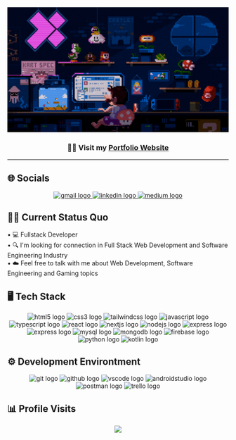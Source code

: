   <a href="https://alnickclores.github.io/alnickcloresdev/src/index.html" target="_blank">
    <img src="assets/banner.gif" />
  </a>

### <p align="center">👋🏼 Visit my <a href="https://alnickdev.me/" target="_blank">Portfolio Website</a></p>

---

<h2 align="left">🌐 Socials</h2>
<div align="center">
  <a href="aelnickclores@gmail.com" target="_blank">
    <img src="https://img.shields.io/static/v1?message=GMAIL&logo=gmail&label=&color=D14836&logoColor=white&labelColor=&style=for-the-badge" height="28" alt="gmail logo"  />
  </a>
  <a href="https://www.linkedin.com/in/alnickdev/" target="_blank">
    <img src="https://img.shields.io/static/v1?message=LINKEDIN&logo=linkedin&label=&color=0077B5&logoColor=white&labelColor=&style=for-the-badge" height="28" alt="linkedin logo"  />
  </a>
  <a href="https://medium.com/@alnick" target="_blank">
    <img src="https://img.shields.io/static/v1?message=MEDIUM&logo=medium&label=&color=000000&logoColor=white&labelColor=&style=for-the-badge" height="28" alt="medium logo"  />
  </a>
</div>

<h2 align="left">👨‍💻 Current Status Quo</h2>

<p align="left">• 💻 Fullstack Developer<br>• 🔍 I'm looking for connection in Full Stack Web Development and Software Engineering Industry<br>• ☁️ Feel free to talk with me about Web Development, Software Engineering and Gaming topics</p>

<h2 align="left">🖥️ Tech Stack</h2>

<div align="center">
  <img src="https://img.shields.io/badge/HTML5-E34F26?logo=html5&logoColor=white&style=for-the-badge" height="28" alt="html5 logo"  />
  <img src="https://img.shields.io/badge/CSS3-1572B6?logo=css3&logoColor=white&style=for-the-badge" height="28" alt="css3 logo"  />
  <img src="https://img.shields.io/badge/Tailwind CSS-06B6D4?logo=tailwindcss&logoColor=black&style=for-the-badge" height="28" alt="tailwindcss logo"  />
  <img src="https://img.shields.io/badge/JavaScript-F7DF1E?logo=javascript&logoColor=black&style=for-the-badge" height="28" alt="javascript logo"  />
  <img src="https://img.shields.io/badge/TypeScript-3178C6?logo=typescript&logoColor=white&style=for-the-badge" height="28" alt="typescript logo"  />
  <img src="https://img.shields.io/badge/React-61DAFB?logo=react&logoColor=black&style=for-the-badge" height="28" alt="react logo"  />
  <img src="https://img.shields.io/badge/next.js-000000?style=for-the-badge&logo=nextdotjs&logoColor=white" height="28" alt="nextjs logo"  />
  <img src="https://img.shields.io/badge/Node.js-339933?logo=nodedotjs&logoColor=white&style=for-the-badge" height="28" alt="nodejs logo"  />
  <img src="https://img.shields.io/badge/Express-000000?logo=express&logoColor=white&style=for-the-badge" height="28" alt="express logo"  />
  <img src="https://img.shields.io/badge/Redis-DC382D?style=for-the-badge&logo=redis&logoColor=white" height="28" alt="express logo"  />
  <img src="https://img.shields.io/badge/MySQL-4479A1?logo=mysql&logoColor=white&style=for-the-badge" height="28" alt="mysql logo"  />
  <img src="https://img.shields.io/badge/MongoDB-47A248?logo=mongodb&logoColor=white&style=for-the-badge" height="28" alt="mongodb logo"  />
  <img src="https://img.shields.io/badge/Firebase-FFCA28?logo=firebase&logoColor=black&style=for-the-badge" height="28" alt="firebase logo"  />
  <img src="https://img.shields.io/badge/Python-3776AB?logo=python&logoColor=white&style=for-the-badge" height="28" alt="python logo"  />
  <img src="https://img.shields.io/badge/Kotlin-7F52FF?logo=kotlin&logoColor=white&style=for-the-badge" height="28" alt="kotlin logo"  />
</div>

###
</div>

<h2 align="left">⚙️ Development Environtment</h2>

<div align="center">
  <img src="https://img.shields.io/badge/Git-F05032?logo=git&logoColor=white&style=for-the-badge" height="28" alt="git logo"  />
  <img src="https://img.shields.io/badge/GitHub-181717?logo=github&logoColor=white&style=for-the-badge" height="28" alt="github logo"  />
  <img src="https://img.shields.io/badge/Visual Studio Code-007ACC?logo=visualstudiocode&logoColor=white&style=for-the-badge" height="28" alt="vscode logo"  />
  <img src="https://img.shields.io/badge/Android Studio-3DDC84?logo=androidstudio&logoColor=black&style=for-the-badge" height="28" alt="androidstudio logo"  />
  <img src="https://img.shields.io/badge/Postman-FF6C37?logo=postman&logoColor=black&style=for-the-badge" height="28" alt="postman logo"  />
  <img src="https://img.shields.io/badge/Trello-0052CC?logo=trello&logoColor=white&style=for-the-badge" height="28" alt="trello logo"  />
</div>

<h2 align="left">📊 Profile Visits</h2>

<div align="center">
  <img src="https://profile-counter.glitch.me/AlnickClores/count.svg?"  />
</div>
